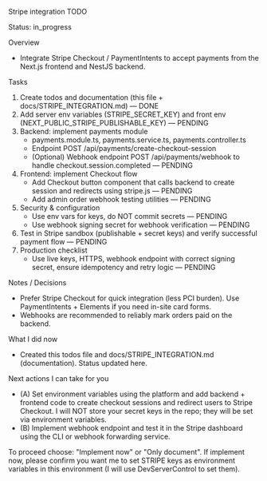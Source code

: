 Stripe integration TODO

Status: in_progress

Overview
- Integrate Stripe Checkout / PaymentIntents to accept payments from the Next.js frontend and NestJS backend.

Tasks
1. Create todos and documentation (this file + docs/STRIPE_INTEGRATION.md) — DONE
2. Add server env variables (STRIPE_SECRET_KEY) and front env (NEXT_PUBLIC_STRIPE_PUBLISHABLE_KEY) — PENDING
3. Backend: implement payments module
   - payments.module.ts, payments.service.ts, payments.controller.ts
   - Endpoint POST /api/payments/create-checkout-session
   - (Optional) Webhook endpoint POST /api/payments/webhook to handle checkout.session.completed — PENDING
4. Frontend: implement Checkout flow
   - Add Checkout button component that calls backend to create session and redirects using stripe.js — PENDING
   - Add admin order webhook testing utilities — PENDING
5. Security & configuration
   - Use env vars for keys, do NOT commit secrets — PENDING
   - Use webhook signing secret for webhook verification — PENDING
6. Test in Stripe sandbox (publishable + secret keys) and verify successful payment flow — PENDING
7. Production checklist
   - Use live keys, HTTPS, webhook endpoint with correct signing secret, ensure idempotency and retry logic — PENDING

Notes / Decisions
- Prefer Stripe Checkout for quick integration (less PCI burden). Use PaymentIntents + Elements if you need in-site card forms.
- Webhooks are recommended to reliably mark orders paid on the backend.

What I did now
- Created this todos file and docs/STRIPE_INTEGRATION.md (documentation). Status updated here.

Next actions I can take for you
- (A) Set environment variables using the platform and add backend + frontend code to create checkout sessions and redirect users to Stripe Checkout. I will NOT store your secret keys in the repo; they will be set via environment variables.
- (B) Implement webhook endpoint and test it in the Stripe dashboard using the CLI or webhook forwarding service.

To proceed choose: "Implement now" or "Only document". If implement now, please confirm you want me to set STRIPE keys as environment variables in this environment (I will use DevServerControl to set them).
